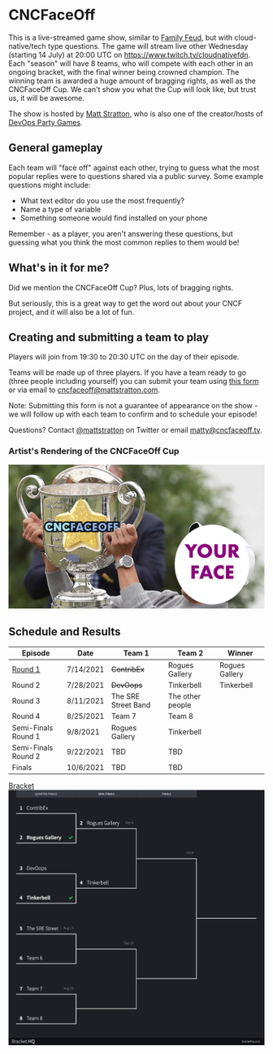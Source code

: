 # CNCFaceOff

This is a live-streamed game show, similar to [Family Feud](https://en.wikipedia.org/wiki/Family_Feud), but with cloud-native/tech type questions. The game will stream live other Wednesday (starting 14 July) at 20:00 UTC on https://www.twitch.tv/cloudnativefdn. Each "season" will have 8 teams, who will compete with each other in an ongoing bracket, with the final winner being crowned champion. The winning team is awarded a huge amount of bragging rights, as well as the CNCFaceOff Cup. We can't show you what the Cup will look like, but trust us, it will be awesome. 

The show is hosted by [Matt Stratton](https://twitter.com/mattstratton), who is also one of the creator/hosts of [DevOps Party Games](https://devopspartygames.com).

## General gameplay

Each team will "face off" against each other, trying to guess what the most popular replies were to questions shared via a public survey. Some example questions might include:

- What text editor do you use the most frequently?
- Name a type of variable
- Something someone would find installed on your phone

Remember - as a player, you aren't answering these questions, but guessing what you think the most common replies to them would be!

## What's in it for me?

Did we mention the CNCFaceOff Cup? Plus, lots of bragging rights.

But seriously, this is a great way to get the word out about your CNCF project, and it will also be a lot of fun.

## Creating and submitting a team to play

Players will join from 19:30 to 20:30 UTC on the day of their episode.

Teams will be made up of three players. If you have a team ready to go (three people including yourself) you can submit your team using [this form](https://forms.gle/LssTENWEiAMyWrR29) or via email to cncfaceoff@mattstratton.com.

Note: Submitting this form is not a guarantee of appearance on the show - we will follow up with each team to confirm and to schedule your episode!

Questions? Contact [@mattstratton](https://twitter.com/mattstratton) on Twitter or email matty@cncfaceoff.tv.

### Artist's Rendering of the CNCFaceOff Cup

![](cncfaceoff-cup.jpg)

## Schedule and Results

| Episode             | Date      | Team 1    | Team 2         | Winner         |
|---------------------|-----------|-----------|----------------|----------------|
| [Round 1](https://www.youtube.com/watch?v=wKcPQoIw6dQ)                   | 7/14/2021 | ~~ContribEx~~ | Rogues Gallery | Rogues Gallery |
| Round 2                   | 7/28/2021 | ~~DevOops~~   | Tinkerbell     |    Tinkerbell            |
| Round 3                   | 8/11/2021 | The SRE Street Band    | The other people        |                |
| Round 4                   | 8/25/2021 | Team 7    | Team 8         |                |
| Semi-Finals Round 1 | 9/8/2021  | Rogues Gallery           |    Tinkerbell            |                |
| Semi-Finals Round 2 | 9/22/2021 |   TBD        |    TBD            |                |
| Finals              | 10/6/2021  |     TBD      |       TBD         |                |

[Bracket](https://brackethq.com/b/xkis/)
![](CNCFaceOff-bracket.jpg)
